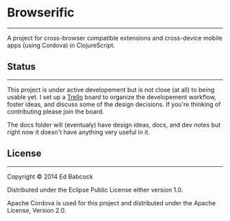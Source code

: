 # Browserific
--------------

A project for cross-browser compatible extensions and cross-device mobile apps
(using Cordova) in ClojureScript.


## Status
----------
This project is under active developement but is not close (at all) to being
usable yet. I set up a [Trello](https://trello.com/b/hDlRgiHo/browserific) board
to organize the developement workflow, foster ideas, and discuss some of the
design decisions. If you're thinking of contributing please join the board.

The docs folder will (eventualy) have design ideas, docs, and dev notes but 
right now it doesn't have anything very useful in it.


## License
--------------

Copyright © 2014 Ed Babcock

Distributed under the Eclipse Public License either version 1.0.

Apache Cordova is used for this project and distributed under the Apache
License, Version 2.0.
